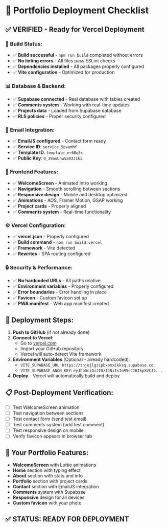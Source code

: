 # 🚀 Portfolio Deployment Checklist

## ✅ **VERIFIED - Ready for Vercel Deployment**

### **🔧 Build Status:**
- ✅ **Build successful** - `npm run build` completed without errors
- ✅ **No linting errors** - All files pass ESLint checks
- ✅ **Dependencies installed** - All packages properly configured
- ✅ **Vite configuration** - Optimized for production

### **📊 Database & Backend:**
- ✅ **Supabase connected** - Real database with tables created
- ✅ **Comments system** - Working with real-time updates
- ✅ **Projects data** - Loaded from Supabase database
- ✅ **RLS policies** - Proper security configured

### **📧 Email Integration:**
- ✅ **EmailJS configured** - Contact form ready
- ✅ **Service ID**: `service_5pvumhf`
- ✅ **Template ID**: `template_er68q5s`
- ✅ **Public Key**: `0_39ouUhwSa93J1ki`

### **🎨 Frontend Features:**
- ✅ **WelcomeScreen** - Animated intro working
- ✅ **Navigation** - Smooth scrolling between sections
- ✅ **Responsive design** - Mobile and desktop optimized
- ✅ **Animations** - AOS, Framer Motion, GSAP working
- ✅ **Project cards** - Properly aligned
- ✅ **Comments system** - Real-time functionality

### **⚙️ Vercel Configuration:**
- ✅ **vercel.json** - Properly configured
- ✅ **Build command** - `npm run build:vercel`
- ✅ **Framework** - Vite detected
- ✅ **Rewrites** - SPA routing configured

### **🔒 Security & Performance:**
- ✅ **No hardcoded URLs** - All paths relative
- ✅ **Environment variables** - Properly configured
- ✅ **Error boundaries** - Error handling in place
- ✅ **Favicon** - Custom favicon set up
- ✅ **PWA manifest** - Web app manifest created

## 🚀 **Deployment Steps:**

1. **Push to GitHub** (if not already done)
2. **Connect to Vercel**:
   - Go to [vercel.com](https://vercel.com)
   - Import your GitHub repository
   - Vercel will auto-detect Vite framework
3. **Environment Variables** (Optional - already hardcoded):
   - `VITE_SUPABASE_URL`: `https://tnjujlgzipbxomxikksq.supabase.co`
   - `VITE_SUPABASE_ANON_KEY`: `eyJhbGciOiJIUzI1NiIsInR5cCI6IkpXVCJ9...`
4. **Deploy** - Vercel will automatically build and deploy

## 📋 **Post-Deployment Verification:**
- [ ] Test WelcomeScreen animation
- [ ] Test navigation between sections
- [ ] Test contact form (send test email)
- [ ] Test comments system (add test comment)
- [ ] Test responsive design on mobile
- [ ] Verify favicon appears in browser tab

## 🎯 **Your Portfolio Features:**
- **WelcomeScreen** with Lottie animations
- **Home** section with typing effect
- **About** section with stats and info
- **Portfolio** section with project cards
- **Contact** section with EmailJS integration
- **Comments** system with Supabase
- **Responsive** design for all devices
- **Custom favicon** with your photo

## ✅ **STATUS: READY FOR DEPLOYMENT**

